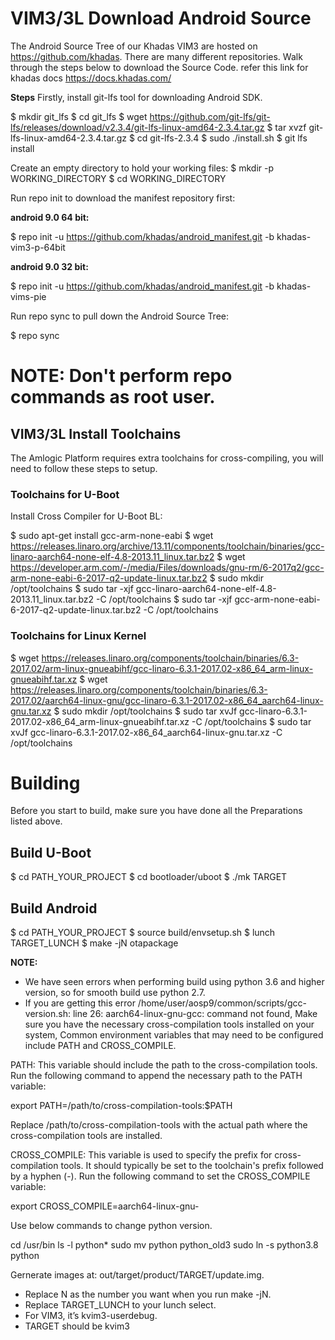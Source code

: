 # **VIM3/3L Download Android Source** 
The Android Source Tree of our Khadas VIM3 are hosted on https://github.com/khadas. There are many different repositories. Walk through the steps below to download the Source Code.
refer this link for khadas docs https://docs.khadas.com/

**Steps**
Firstly, install git-lfs tool for downloading Android SDK.

$ mkdir git_lfs
$ cd git_lfs
$ wget https://github.com/git-lfs/git-lfs/releases/download/v2.3.4/git-lfs-linux-amd64-2.3.4.tar.gz
$ tar xvzf git-lfs-linux-amd64-2.3.4.tar.gz
$ cd git-lfs-2.3.4
$ sudo ./install.sh
$ git lfs install


Create an empty directory to hold your working files:
$ mkdir -p WORKING_DIRECTORY
$ cd WORKING_DIRECTORY 

Run repo init to download the manifest repository first:

**android 9.0 64 bit:**

$ repo init -u https://github.com/khadas/android_manifest.git -b khadas-vim3-p-64bit

**android 9.0 32 bit:**

$ repo init -u https://github.com/khadas/android_manifest.git -b khadas-vims-pie

Run repo sync to pull down the Android Source Tree:

$ repo sync

# NOTE: Don't perform repo commands as root user.


## VIM3/3L Install Toolchains

The Amlogic Platform requires extra toolchains for cross-compiling, you will need to follow these steps to setup.

### Toolchains for U-Boot

Install Cross Compiler for U-Boot BL:

$ sudo apt-get install gcc-arm-none-eabi
$ wget https://releases.linaro.org/archive/13.11/components/toolchain/binaries/gcc-linaro-aarch64-none-elf-4.8-2013.11_linux.tar.bz2
$ wget https://developer.arm.com/-/media/Files/downloads/gnu-rm/6-2017q2/gcc-arm-none-eabi-6-2017-q2-update-linux.tar.bz2
$ sudo mkdir /opt/toolchains
$ sudo tar -xjf gcc-linaro-aarch64-none-elf-4.8-2013.11_linux.tar.bz2 -C /opt/toolchains
$ sudo tar -xjf gcc-arm-none-eabi-6-2017-q2-update-linux.tar.bz2 -C /opt/toolchains

### Toolchains for Linux Kernel

$ wget https://releases.linaro.org/components/toolchain/binaries/6.3-2017.02/arm-linux-gnueabihf/gcc-linaro-6.3.1-2017.02-x86_64_arm-linux-gnueabihf.tar.xz
$ wget https://releases.linaro.org/components/toolchain/binaries/6.3-2017.02/aarch64-linux-gnu/gcc-linaro-6.3.1-2017.02-x86_64_aarch64-linux-gnu.tar.xz
$ sudo mkdir /opt/toolchains
$ sudo tar xvJf gcc-linaro-6.3.1-2017.02-x86_64_arm-linux-gnueabihf.tar.xz -C /opt/toolchains
$ sudo tar xvJf gcc-linaro-6.3.1-2017.02-x86_64_aarch64-linux-gnu.tar.xz -C /opt/toolchains

# Building

Before you start to build, make sure you have done all the Preparations listed above.

## Build U-Boot

$ cd PATH_YOUR_PROJECT
$ cd bootloader/uboot
$ ./mk TARGET

## Build Android

$ cd PATH_YOUR_PROJECT
$ source build/envsetup.sh
$ lunch TARGET_LUNCH
$ make -jN otapackage

**NOTE:**
- We have seen errors when performing build using python 3.6 and higher version, so for smooth build use python 2.7.
- If you are getting this error /home/user/aosp9/common/scripts/gcc-version.sh: line 26: aarch64-linux-gnu-gcc: command not found, Make sure you have the necessary cross-compilation tools installed on your system, Common environment variables that may need to be configured include PATH and CROSS_COMPILE.

PATH: This variable should include the path to the cross-compilation tools. Run the following command to append the necessary path to the PATH variable:

export PATH=/path/to/cross-compilation-tools:$PATH

Replace /path/to/cross-compilation-tools with the actual path where the cross-compilation tools are installed.

CROSS_COMPILE: This variable is used to specify the prefix for cross-compilation tools. It should typically be set to the toolchain's prefix followed by a hyphen (-). Run the following command to set the CROSS_COMPILE variable:

export CROSS_COMPILE=aarch64-linux-gnu-


Use below commands to change python version.

cd /usr/bin
ls -l python*
sudo mv python python_old3
sudo ln -s python3.8 python

Gernerate images at: out/target/product/TARGET/update.img.

- Replace N as the number you want when you run make -jN.
- Replace TARGET_LUNCH to your lunch select.
-    For VIM3, it’s kvim3-userdebug.
-    TARGET should be kvim3







